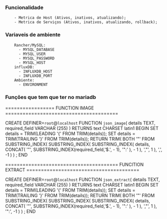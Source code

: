 ### Funcionalidade
```
    - Metrica de Host (Ativos, inativos, atualizando);
    - Metrica de Serviços (Ativos, inativos, atualizando, rollback);
```
### Variaveis de ambiente
```
    Rancher/MySQL:
      - MYSQL_DATABASE
      - MYSQL_USER
      - MYSQL_PASSWORD
      - MYSQL_HOST
    influxDB:
      - INFLUXDB_HOST
      - INFLUXDB_PORT
    Ambiente:
      - ENVIRONMENT
```
### Funções que tem que ter no mariadb
================= FUNCTION IMAGE =======================================

CREATE DEFINER=`root`@`localhost` FUNCTION  `json_image`(
details TEXT,
required_field VARCHAR (255)
) RETURNS text CHARSET latin1
BEGIN
SET details = TRIM(LEADING '{' FROM TRIM(details));
SET details = TRIM(TRAILING '}' FROM TRIM(details));
RETURN TRIM(
    BOTH '"' FROM SUBSTRING_INDEX(
        SUBSTRING_INDEX(
            SUBSTRING_INDEX(
                details,
                CONCAT(
                    '"',
                    SUBSTRING_INDEX(required_field,'$.', - 1),
                    '":'
                ),
                - 1
            ),
            ',"',
            1
        ),
        ',',
        -1
    )
) ;
END


======================================= FUNCITION EXTRACT =======================================

CREATE DEFINER=`root`@`localhost` FUNCTION  `json_extract`(
details TEXT,
required_field VARCHAR (255)
) RETURNS text CHARSET latin1
BEGIN
SET details = TRIM(LEADING '{' FROM TRIM(details));
SET details = TRIM(TRAILING '}' FROM TRIM(details));
RETURN TRIM(
    BOTH '"' FROM SUBSTRING_INDEX(
        SUBSTRING_INDEX(
            SUBSTRING_INDEX(
                details,
                CONCAT(
                    '"',
                    SUBSTRING_INDEX(required_field,'$.', - 1),
                    '":'
                ),
                - 1
            ),
            ',"',
            1
        ),
        '":',
        -1
    )
) ;
END